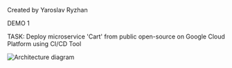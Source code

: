 Created by Yaroslav Ryzhan

DEMO 1

TASK: Deploy microservice 'Cart' from public open-source on Google Cloud Platform using CI/CD Tool

![Architecture diagram](https://github.com/ryzhan/Tasks_DevOps_SoftServe/blob/jenkins/test-server/DEMO1_TERRAFORM/images/Architecture.png "Architecture")

